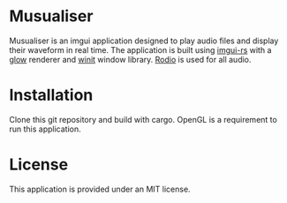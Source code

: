 # Musualiser
Musualiser is an imgui application designed to play audio files and display their waveform in real time. The application is built using [imgui-rs](https://github.com/imgui-rs/imgui-rs) with a [glow](https://github.com/grovesNL/glow) renderer and [winit](https://github.com/rust-windowing/winit) window library. [Rodio](https://github.com/RustAudio/rodio) is used for all audio.

# Installation
Clone this git repository and build with cargo. OpenGL is a requirement to run this application.

# License
This application is provided under an MIT license.